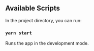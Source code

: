 ## Available Scripts

In the project directory, you can run:

### `yarn start`

Runs the app in the development mode.
